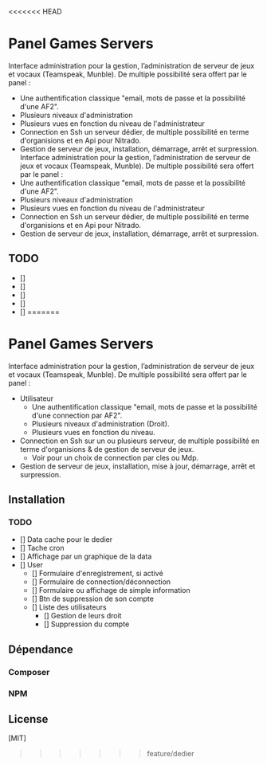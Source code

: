 <<<<<<< HEAD
# Panel Games Servers

Interface administration pour la gestion, l’administration de serveur de jeux et vocaux (Teamspeak, Munble). De multiple possibilité sera offert par le panel :
*	Une authentification classique "email, mots de passe et la possibilité d'une AF2".
*	Plusieurs niveaux d'administration
*	Plusieurs vues en fonction du niveau de l'administrateur 
*	Connection en Ssh un serveur dédier, de multiple possibilité en terme d'organisions et en Api pour Nitrado.
*	Gestion de serveur de jeux, installation, démarrage, arrêt et surpression.
Interface administration pour la gestion, l’administration de serveur de jeux et vocaux (Teamspeak, Munble). De multiple possibilité sera offert par le panel :
*	Une authentification classique "email, mots de passe et la possibilité d'une AF2".
*	Plusieurs niveaux d'administration
*	Plusieurs vues en fonction du niveau de l'administrateur 
*	Connection en Ssh un serveur dédier, de multiple possibilité en terme d'organisions et en Api pour Nitrado.
*	Gestion de serveur de jeux, installation, démarrage, arrêt et surpression.

## TODO
- []
- []
- []
- []
- []
=======
# Panel Games ServersInterface administration pour la gestion, l’administration de serveur de jeux et vocaux (Teamspeak, Munble). De multiple possibilité sera offert par le panel :* Utilisateur  * Une authentification classique "email, mots de passe et la possibilité d'une connection par AF2".  * Plusieurs niveaux d'administration (Droit).  * Plusieurs vues en fonction du niveau.* Connection en Ssh sur un ou plusieurs serveur, de multiple possibilité en terme d'organisions & de gestion de serveur de jeux.  * Voir pour un choix de connection par cles ou Mdp.* Gestion de serveur de jeux, installation, mise à jour, démarrage, arrêt et surpression.## Installation### TODO- [] Data cache pour le dedier- [] Tache cron - [] Affichage par un graphique de la data- [] User  - [] Formulaire d'enregistrement, si activé  - [] Formulaire de connection/déconnection  - [] Formulaire ou affichage de simple information  - [] Btn de suppression de son compte  - [] Liste des utilisateurs    - [] Gestion de leurs droit    - [] Suppression du compte## Dépendance### Composer### NPM    ## License[MIT]
>>>>>>> feature/dedier
